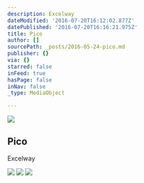 ```yaml
---
description: Excelway
dateModified: '2016-07-20T16:12:02.877Z'
datePublished: '2016-07-20T16:16:21.975Z'
title: Pico
author: []
sourcePath: _posts/2016-05-24-pico.md
publisher: {}
via: {}
starred: false
inFeed: true
hasPage: false
inNav: false
_type: MediaObject

---
```

<article style=""><img src="https://s3-us-west-2.amazonaws.com/the-grid-img/p/fc3adf39188d72e8e97b1e242a1c32e347cf761c.jpg" /><h1>Pico</h1><p>Excelway</p></article>

![](https://s3-us-west-2.amazonaws.com/the-grid-img/p/3b613aeaeadfe94db35a376e049cb03e55f2bc57.jpg)
![](https://s3-us-west-2.amazonaws.com/the-grid-img/p/ad655193d629b3f2421df59090766d1075912b1d.jpg)
![](https://s3-us-west-2.amazonaws.com/the-grid-img/p/baf394867505a62b5a263e5b2506eab1fe62d092.jpg)
